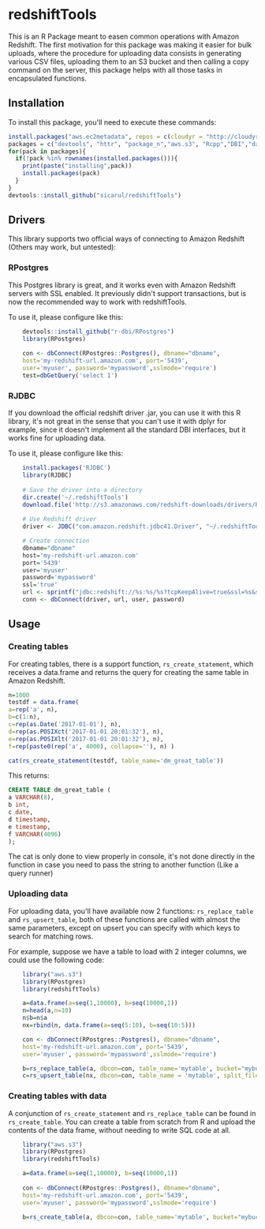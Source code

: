 <!-- README.md is generated from README.Rmd. Please edit that file -->
redshiftTools
=============

This is an R Package meant to easen common operations with Amazon Redshift. The first motivation for this package was making it easier for bulk uploads, where the procedure for uploading data consists in generating various CSV files, uploading them to an S3 bucket and then calling a copy command on the server, this package helps with all those tasks in encapsulated functions.

Installation
------------

To install this package, you'll need to execute these commands:

``` r
install.packages("aws.ec2metadata", repos = c(cloudyr = "http://cloudyr.github.io/drat", getOption("repos")))
packages = c("devtools", "httr", "package_n","aws.s3", "Rcpp","DBI","data.table","future","future.apply","R.utils","dplyr")
for(pack in packages){
  if(!pack %in% rownames(installed.packages())){
    print(paste("installing",pack))
    install.packages(pack)
  }
}
devtools::install_github("sicarul/redshiftTools")
```

Drivers
-------

This library supports two official ways of connecting to Amazon Redshift (Others may work, but untested):

### RPostgres

This Postgres library is great, and it works even with Amazon Redshift servers with SSL enabled. It previously didn't support transactions, but is now the recommended way to work with redshiftTools.

To use it, please configure like this:

``` r
    devtools::install_github("r-dbi/RPostgres")
    library(RPostgres)
    
    con <- dbConnect(RPostgres::Postgres(), dbname="dbname",
    host='my-redshift-url.amazon.com', port='5439',
    user='myuser', password='mypassword',sslmode='require')
    test=dbGetQuery('select 1')
```

### RJDBC

If you download the official redshift driver .jar, you can use it with this R library, it's not great in the sense that you can't use it with dplyr for example, since it doesn't implement all the standard DBI interfaces, but it works fine for uploading data.

To use it, please configure like this:

``` r
    install.packages('RJDBC')
    library(RJDBC)
    
    # Save the driver into a directory
    dir.create('~/.redshiftTools')
    download.file('http://s3.amazonaws.com/redshift-downloads/drivers/RedshiftJDBC41-1.1.9.1009.jar','~/.redshiftTools/redshift-driver.jar')
    
    # Use Redshift driver
    driver <- JDBC("com.amazon.redshift.jdbc41.Driver", "~/.redshiftTools/redshift-driver.jar", identifier.quote="`")

    # Create connection    
    dbname="dbname"
    host='my-redshift-url.amazon.com'
    port='5439'
    user='myuser'
    password='mypassword'
    ssl='true'
    url <- sprintf("jdbc:redshift://%s:%s/%s?tcpKeepAlive=true&ssl=%s&sslfactory=com.amazon.redshift.ssl.NonValidatingFactory", host, port, dbname, ssl)
    conn <- dbConnect(driver, url, user, password)
```

Usage
-----

### Creating tables

For creating tables, there is a support function, `rs_create_statement`, which receives a data.frame and returns the query for creating the same table in Amazon Redshift.

``` r
n=1000
testdf = data.frame(
a=rep('a', n),
b=c(1:n),
c=rep(as.Date('2017-01-01'), n),
d=rep(as.POSIXct('2017-01-01 20:01:32'), n),
e=rep(as.POSIXlt('2017-01-01 20:01:32'), n),
f=rep(paste0(rep('a', 4000), collapse=''), n) )

cat(rs_create_statement(testdf, table_name='dm_great_table'))
```

This returns:

``` sql
CREATE TABLE dm_great_table (
a VARCHAR(8),
b int,
c date,
d timestamp,
e timestamp,
f VARCHAR(4096)
);
```

The cat is only done to view properly in console, it's not done directly in the function in case you need to pass the string to another function (Like a query runner)

### Uploading data

For uploading data, you'll have available now 2 functions: `rs_replace_table` and `rs_upsert_table`, both of these functions are called with almost the same parameters, except on upsert you can specify with which keys to search for matching rows.

For example, suppose we have a table to load with 2 integer columns, we could use the following code:

``` r
    library("aws.s3")
    library(RPostgres)
    library(redshiftTools)

    a=data.frame(a=seq(1,10000), b=seq(10000,1))
    n=head(a,n=10)
    n$b=n$a
    nx=rbind(n, data.frame(a=seq(5:10), b=seq(10:5)))

    con <- dbConnect(RPostgres::Postgres(), dbname="dbname",
    host='my-redshift-url.amazon.com', port='5439',
    user='myuser', password='mypassword',sslmode='require')

    b=rs_replace_table(a, dbcon=con, table_name='mytable', bucket="mybucket", split_files=4)
    c=rs_upsert_table(nx, dbcon=con, table_name = 'mytable', split_files=4, bucket="mybucket", keys=c('a'))
```

### Creating tables with data

A conjunction of `rs_create_statement` and `rs_replace_table` can be found in `rs_create_table`. You can create a table from scratch from R and upload the contents of the data frame, without needing to write SQL code at all.

``` r
    library("aws.s3")
    library(RPostgres)
    library(redshiftTools)

    a=data.frame(a=seq(1,10000), b=seq(10000,1))
    
    con <- dbConnect(RPostgres::Postgres(), dbname="dbname",
    host='my-redshift-url.amazon.com', port='5439',
    user='myuser', password='mypassword',sslmode='require')

    b=rs_create_table(a, dbcon=con, table_name='mytable', bucket="mybucket", split_files=4)
    
```
